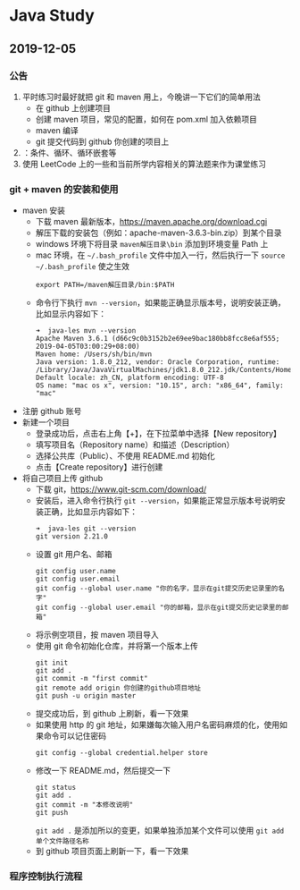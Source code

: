 # Java Study

## 2019-12-05

### 公告

1. 平时练习时最好就把 git 和 maven 用上，今晚讲一下它们的简单用法
   - 在 github 上创建项目
   - 创建 maven 项目，常见的配置，如何在 pom.xml 加入依赖项目
   - maven 编译
   - git 提交代码到 github 你创建的项目上
2. ：条件、循环、循环嵌套等
3. 使用 LeetCode 上的一些和当前所学内容相关的算法题来作为课堂练习

### git + maven 的安装和使用

- maven 安装
    - 下载 maven 最新版本，https://maven.apache.org/download.cgi
    - 解压下载的安装包（例如：apache-maven-3.6.3-bin.zip）到某个目录
    - windows 环境下将目录 `maven解压目录\bin` 添加到环境变量 Path 上
    - mac 环境，在 `~/.bash_profile` 文件中加入一行，然后执行一下 `source ~/.bash_profile` 使之生效
        ```
        export PATH=/maven解压目录/bin:$PATH
        ```
    - 命令行下执行 `mvn --version`，如果能正确显示版本号，说明安装正确，比如显示内容如下：
        ```
        ➜  java-les mvn --version
        Apache Maven 3.6.1 (d66c9c0b3152b2e69ee9bac180bb8fcc8e6af555; 2019-04-05T03:00:29+08:00)
        Maven home: /Users/sh/bin/mvn
        Java version: 1.8.0_212, vendor: Oracle Corporation, runtime: /Library/Java/JavaVirtualMachines/jdk1.8.0_212.jdk/Contents/Home/jre
        Default locale: zh_CN, platform encoding: UTF-8
        OS name: "mac os x", version: "10.15", arch: "x86_64", family: "mac"
        ```
- 注册 github 账号
- 新建一个项目
    - 登录成功后，点击右上角【+】，在下拉菜单中选择【New repository】
    - 填写项目名（Repository name）和描述（Description）
    - 选择公共库（Public）、不使用 README.md 初始化
    - 点击【Create repository】进行创建
- 将自己项目上传 github
    - 下载 git，https://www.git-scm.com/download/
    - 安装后，进入命令行执行 `git --version`，如果能正常显示版本号说明安装正确，比如显示内容如下：
        ```
        ➜  java-les git --version
        git version 2.21.0
        ```
    - 设置 git 用户名、邮箱
        ```
        git config user.name
        git config user.email
        git config --global user.name "你的名字，显示在git提交历史记录里的名字"
        git config --global user.email "你的邮箱，显示在git提交历史记录里的邮箱"
        ```
    - 将示例空项目，按 maven 项目导入
    - 使用 git 命令初始化仓库，并将第一个版本上传
        ```
        git init
        git add .
        git commit -m "first commit"
        git remote add origin 你创建的github项目地址
        git push -u origin master
        ```
    - 提交成功后，到 github 上刷新，看一下效果
    - 如果使用 http 的 git 地址，如果嫌每次输入用户名密码麻烦的化，使用如果命令可以记住密码
        ```
        git config --global credential.helper store
        ```
    - 修改一下 README.md，然后提交一下
        ```
        git status
        git add .
        git commit -m "本修改说明"
        git push
        ```
        `git add .` 是添加所以的变更，如果单独添加某个文件可以使用 `git add 单个文件路径名称`
    - 到 github 项目页面上刷新一下，看一下效果

### 程序控制执行流程
